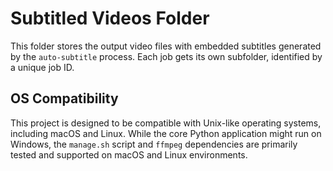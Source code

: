 # Subtitled Videos Folder

This folder stores the output video files with embedded subtitles generated by the `auto-subtitle` process. Each job gets its own subfolder, identified by a unique job ID.

## OS Compatibility
This project is designed to be compatible with Unix-like operating systems, including macOS and Linux. While the core Python application might run on Windows, the `manage.sh` script and `ffmpeg` dependencies are primarily tested and supported on macOS and Linux environments.
